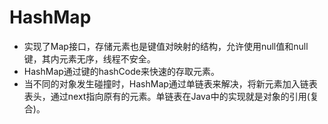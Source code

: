 # HashMap
+ 实现了Map接口，存储元素也是键值对映射的结构，允许使用null值和null键，其内元素无序，线程不安全。
+ HashMap通过键的hashCode来快速的存取元素。
+ 当不同的对象发生碰撞时，HashMap通过单链表来解决，将新元素加入链表表头，通过next指向原有的元素。单链表在Java中的实现就是对象的引用(复合)。